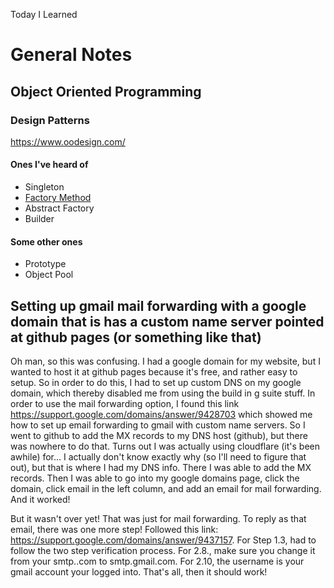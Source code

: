 Today I Learned

# General Notes
## Object Oriented Programming
### Design Patterns
https://www.oodesign.com/
#### Ones I've heard of
* Singleton
* [Factory Method](https://github.com/dtluther/TIL/blob/master/design_patterns/factory.js)
* Abstract Factory
* Builder
#### Some other ones
* Prototype
* Object Pool


## Setting up gmail mail forwarding with a google domain that is has a custom name server pointed at github pages (or something like that)
Oh man, so this was confusing. I had a google domain for my website, but I wanted to host it at github pages because it's free, and rather easy to setup. So in order to do this, I had to set up custom DNS on my google domain, which thereby disabled me from using the build in g suite stuff. In order to use the mail forwarding option, I found this link https://support.google.com/domains/answer/9428703 which showed me how to set up email forwarding to gmail with custom name servers. So I went to github to add the MX records to my DNS host (github), but there was nowhere to do that. Turns out I was actually using cloudflare (it's been awhile) for... I actually don't know exactly why (so I'll need to figure that out), but that is where I had my DNS info. There I was able to add the MX records. Then I was able to go into my google domains page, click the domain, click email in the left column, and add an email for mail forwarding. And it worked!

But it wasn't over yet! That was just for mail forwarding. To reply as that email, there was one more step! Followed this link: https://support.google.com/domains/answer/9437157. For Step 1.3, had to follow the two step verification process. For 2.8., make sure you change it from your smtp.<yourdomain>.com to smtp.gmail.com. For 2.10, the username is your gmail account your logged into. That's all, then it should work!

